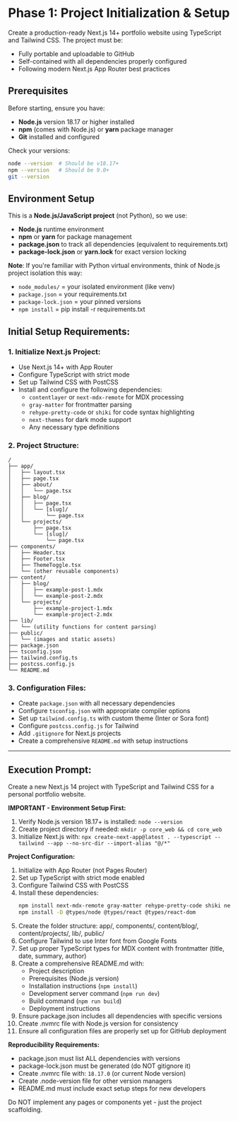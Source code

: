 # Phase 1: Project Initialization & Setup

Create a production-ready Next.js 14+ portfolio website using TypeScript and Tailwind CSS. The project must be:
- Fully portable and uploadable to GitHub
- Self-contained with all dependencies properly configured
- Following modern Next.js App Router best practices

## Prerequisites

Before starting, ensure you have:
- **Node.js** version 18.17 or higher installed
- **npm** (comes with Node.js) or **yarn** package manager
- **Git** installed and configured

Check your versions:
```bash
node --version  # Should be v18.17+
npm --version   # Should be 9.0+
git --version
```

## Environment Setup

This is a **Node.js/JavaScript project** (not Python), so we use:
- **Node.js** runtime environment
- **npm** or **yarn** for package management
- **package.json** to track all dependencies (equivalent to requirements.txt)
- **package-lock.json** or **yarn.lock** for exact version locking

**Note**: If you're familiar with Python virtual environments, think of Node.js project isolation this way:
- `node_modules/` = your isolated environment (like venv)
- `package.json` = your requirements.txt
- `package-lock.json` = your pinned versions
- `npm install` = pip install -r requirements.txt

## Initial Setup Requirements:

### 1. Initialize Next.js Project:
- Use Next.js 14+ with App Router
- Configure TypeScript with strict mode
- Set up Tailwind CSS with PostCSS
- Install and configure the following dependencies:
  * `contentlayer` or `next-mdx-remote` for MDX processing
  * `gray-matter` for frontmatter parsing
  * `rehype-pretty-code` or `shiki` for code syntax highlighting
  * `next-themes` for dark mode support
  * Any necessary type definitions

### 2. Project Structure:
```
/
├── app/
│   ├── layout.tsx
│   ├── page.tsx
│   ├── about/
│   │   └── page.tsx
│   ├── blog/
│   │   ├── page.tsx
│   │   └── [slug]/
│   │       └── page.tsx
│   └── projects/
│       ├── page.tsx
│       └── [slug]/
│           └── page.tsx
├── components/
│   ├── Header.tsx
│   ├── Footer.tsx
│   ├── ThemeToggle.tsx
│   └── (other reusable components)
├── content/
│   ├── blog/
│   │   ├── example-post-1.mdx
│   │   └── example-post-2.mdx
│   └── projects/
│       ├── example-project-1.mdx
│       └── example-project-2.mdx
├── lib/
│   └── (utility functions for content parsing)
├── public/
│   └── (images and static assets)
├── package.json
├── tsconfig.json
├── tailwind.config.ts
├── postcss.config.js
└── README.md
```

### 3. Configuration Files:
- Create `package.json` with all necessary dependencies
- Configure `tsconfig.json` with appropriate compiler options
- Set up `tailwind.config.ts` with custom theme (Inter or Sora font)
- Configure `postcss.config.js` for Tailwind
- Add `.gitignore` for Next.js projects
- Create a comprehensive `README.md` with setup instructions

---

## Execution Prompt:

Create a new Next.js 14 project with TypeScript and Tailwind CSS for a personal portfolio website.

**IMPORTANT - Environment Setup First:**
1. Verify Node.js version 18.17+ is installed: `node --version`
2. Create project directory if needed: `mkdir -p core_web && cd core_web`
3. Initialize Next.js with: `npx create-next-app@latest . --typescript --tailwind --app --no-src-dir --import-alias "@/*"`

**Project Configuration:**
1. Initialize with App Router (not Pages Router)
2. Set up TypeScript with strict mode enabled
3. Configure Tailwind CSS with PostCSS
4. Install these dependencies:
   ```bash
   npm install next-mdx-remote gray-matter rehype-pretty-code shiki next-themes
   npm install -D @types/node @types/react @types/react-dom
   ```
5. Create the folder structure: app/, components/, content/blog/, content/projects/, lib/, public/
6. Configure Tailwind to use Inter font from Google Fonts
7. Set up proper TypeScript types for MDX content with frontmatter (title, date, summary, author)
8. Create a comprehensive README.md with:
   - Project description
   - Prerequisites (Node.js version)
   - Installation instructions (`npm install`)
   - Development server command (`npm run dev`)
   - Build command (`npm run build`)
   - Deployment instructions
9. Ensure package.json includes all dependencies with specific versions
10. Create .nvmrc file with Node.js version for consistency
11. Ensure all configuration files are properly set up for GitHub deployment

**Reproducibility Requirements:**
- package.json must list ALL dependencies with versions
- package-lock.json must be generated (do NOT gitignore it)
- Create .nvmrc file with: `18.17.0` (or current Node version)
- Create .node-version file for other version managers
- README.md must include exact setup steps for new developers

Do NOT implement any pages or components yet - just the project scaffolding.
